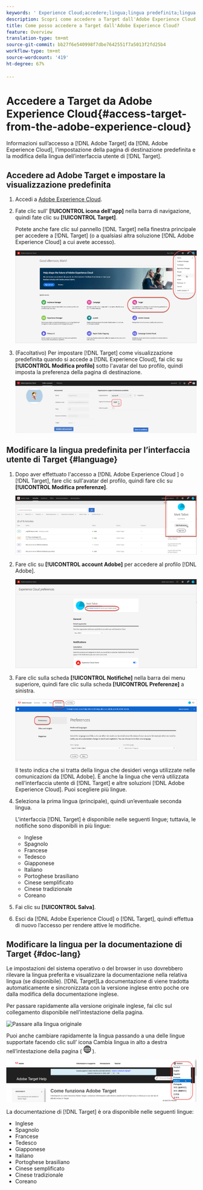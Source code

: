 ```yaml
---
keywords: ' Experience Cloud;accedere;lingua;lingua predefinita;lingua predefinita'
description: Scopri come accedere a Target dall'Adobe Experience Cloud, impostare la visualizzazione predefinita e modificare la lingua dell'interfaccia utente e della documentazione di Target.
title: Come posso accedere a Target dall'Adobe Experience Cloud?
feature: Overview
translation-type: tm+mt
source-git-commit: bb27f6e540998f7dbe7642551f7a5013f2fd25b4
workflow-type: tm+mt
source-wordcount: '419'
ht-degree: 67%

---
```



# Accedere a Target da Adobe Experience Cloud{#access-target-from-the-adobe-experience-cloud}

Informazioni sull’accesso a [!DNL Adobe Target] da [!DNL Adobe Experience Cloud], l’impostazione della pagina di destinazione predefinita e la modifica della lingua dell’interfaccia utente di [!DNL Target].

## Accedere ad Adobe Target e impostare la visualizzazione predefinita

1. Accedi a [Adobe Experience Cloud](https://experience.adobe.com/).

1. Fate clic sull&#39; **[!UICONTROL icona dell&#39;app]** nella barra di navigazione, quindi fate clic su **[!UICONTROL Target]**.

   Potete anche fare clic sul pannello [!DNL Target] nella finestra principale per accedere a [!DNL Target] (o a qualsiasi altra soluzione [!DNL Adobe Experience Cloud] a cui avete accesso).

   ![Icona dell’applicazione](/help/c-intro/assets/appmenu-new.png)

1. (Facoltativo) Per impostare [!DNL Target] come visualizzazione predefinita quando si accede a [!DNL Experience Cloud], fai clic su **[!UICONTROL Modifica profilo]** sotto l&#39;avatar del tuo profilo, quindi imposta la preferenza della pagina di destinazione.

   ![Pagina di destinazione](/help/c-intro/assets/pagepref-new.png)

## Modificare la lingua predefinita per l’interfaccia utente di Target {#language}

1. Dopo aver effettuato l&#39;accesso a [!DNL Adobe Experience Cloud ] o [!DNL Target], fare clic sull&#39;avatar del profilo, quindi fare clic su **[!UICONTROL Modifica preferenze]**.

   ![Modifica profilo](/help/c-intro/assets/change-language.png)

1. Fare clic su **[!UICONTROL account Adobe]** per accedere al profilo [!DNL Adobe].

   ![Account Adobe ](/help/c-intro/assets/adobe-account.png)

1. Fare clic sulla scheda **[!UICONTROL Notifiche]** nella barra dei menu superiore, quindi fare clic sulla scheda **[!UICONTROL Preferenze]** a sinistra.

   ![Lingue preferite](/help/c-intro/assets/prefered-language.png)

   Il testo indica che si tratta della lingua che desideri venga utilizzate nelle comunicazioni da [!DNL Adobe]. È anche la lingua che verrà utilizzata nell’interfaccia utente di [!DNL Target] e altre soluzioni [!DNL Adobe Experience Cloud]. Puoi scegliere più lingue.

1. Seleziona la prima lingua (principale), quindi un’eventuale seconda lingua.

   L&#39;interfaccia [!DNL Target] è disponibile nelle seguenti lingue; tuttavia, le notifiche sono disponibili in più lingue:

   * Inglese
   * Spagnolo
   * Francese
   * Tedesco
   * Giapponese
   * Italiano
   * Portoghese brasiliano
   * Cinese semplificato
   * Cinese tradizionale
   * Coreano

1. Fai clic su **[!UICONTROL Salva]**.

1. Esci da [!DNL Adobe Experience Cloud] o [!DNL Target], quindi effettua di nuovo l’accesso per rendere attive le modifiche.

## Modificare la lingua per la documentazione di Target {#doc-lang}

Le impostazioni del sistema operativo o del browser in uso dovrebbero rilevare la lingua preferita e visualizzare la documentazione nella relativa lingua (se disponibile). [!DNL Target]La documentazione di viene tradotta automaticamente e sincronizzata con la versione inglese entro poche ore dalla modifica della documentazione inglese.

Per passare rapidamente alla versione originale inglese, fai clic sul collegamento disponibile nell’intestazione della pagina.

![Passare alla lingua originale](/help/c-intro/assets/mt-original.png)

Puoi anche cambiare rapidamente la lingua passando a una delle lingue supportate facendo clic sull’ icona Cambia lingua in alto a destra nell’intestazione della pagina ( ![cambia lingua](/help/c-intro/assets/icon-language-switcher.png) ).

![cambia lingua](/help/c-intro/assets/language-switcher.png)

La documentazione di [!DNL Target] è ora disponibile nelle seguenti lingue:

* Inglese
* Spagnolo
* Francese
* Tedesco
* Giapponese
* Italiano
* Portoghese brasiliano
* Cinese semplificato
* Cinese tradizionale
* Coreano
